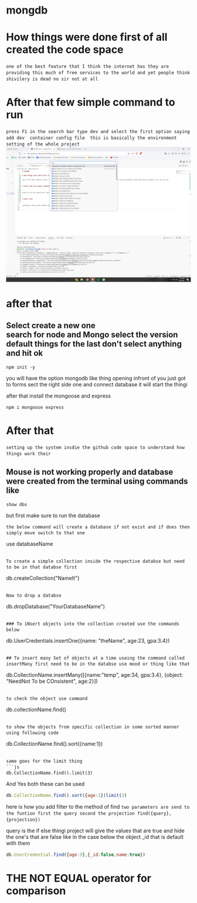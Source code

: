 # mongdb

# How things were done first of all created the code space
``
one of the best feature that I think the internet has they are providing this much of free services to the world and yet people think shivilery is dead no sir not at all
``

# After that few simple command to run 

``
press F1 in the search bar type dev and select the first option saying add dev 
container config file 
this is basically the environment setting of the whole project
``
![Reference for the setup](./codepace%20connecting%20to%20mongo%20in%20github%20.png)


# after that 
Select create a new one<br>
search for node and Mongo select the version default things for the last don't select anything and hit ok
---

```
npm init -y
```

you will have the option mongodb like thing opening infront of you just got to forms sect the right side one and connect database it will start the thingi 


after that install the mongoose and express
```
npm i mongoose express
```



# After that 

``
setting up the system insdie the github code space to understand how things work their
``


## Mouse is not working properly and database were created from the terminal using commands like 
```
show dbs
```
but first make sure to run the database

```
the below command will create a database if not exist and if does then simply move switch to that one 

```
use databaseName
```

To create a simple collection inside the respective databse but need to be in that databse first

```
db.createCollection("NameIt")
```

Now to drop a databse 
```
db.dropDatabase("YourDatabaseName")
```

### To iNsert objects into the collection created use the commands below
```
db.UserCredentials.insertOne({name: "theName", age:23, gpa:3.4})
```

## To insert many Set of objects at a time useing the command called insertMany first need to be in the databse use mood or thing like that 

```
db.CollectionName.insertMany([{name:"temp", age:34, gpa:3.4}, {object: "NeedNot To be COnsistent", age:2}])
```

to check the object use command 
```
db.collectionName.find()
```

to show the objects from specific collection in some sorted manner using following code
```
db.CollectionName.find().sort({name:1})
```

same goes for the limit thing
```js
db.CollectionName.find().limit(3)
```

And Yes both these can be used 

```js
db.CollectionName.find().sort({age:1})limit(3)
```

here is how you add filter to the method of find
``
two parameters are send to the funtion first the query second the projection
find({query}, {projection})
``

query is the if else thingi 
project will give the values that are true and hide the one's that are false like in the case below the object _id that is default with them
```js
db.UserCredential.find({age:3},{_id:false,name:true})
```


# THE NOT EQUAL operator for comparison

```js

```
